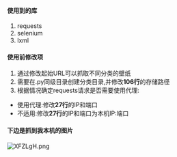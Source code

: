 #### 使用到的库
1. requests
2. selenium
3. lxml


#### 使用前修改项
1. 通过修改起始URL可以抓取不同分类的壁纸
2. 需要在.py同级目录创建分类目录,并修改**106行**的存储路径
3. 根据情况确定requests请求是否需要使用代理:
  * 使用代理:修改**27行**的IP和端口
  * 不适用:修改**27行**的IP和端口为本机IP:端口


#### 下边是抓到我本机的图片

![XFZLgH.png](https://s1.ax1x.com/2022/05/25/XFZLgH.png)
